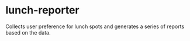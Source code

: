 # lunch-reporter
Collects user preference for lunch spots and generates a series of reports based on the data.
